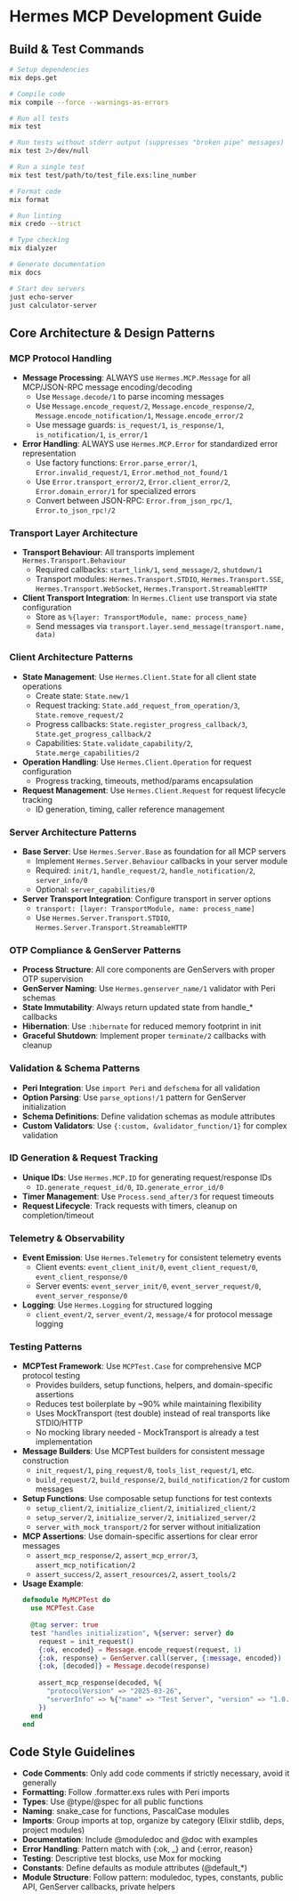 # Hermes MCP Development Guide

## Build & Test Commands
```bash
# Setup dependencies
mix deps.get

# Compile code 
mix compile --force --warnings-as-errors

# Run all tests
mix test

# Run tests without stderr output (suppresses "broken pipe" messages)
mix test 2>/dev/null

# Run a single test
mix test test/path/to/test_file.exs:line_number

# Format code
mix format

# Run linting
mix credo --strict

# Type checking
mix dialyzer

# Generate documentation
mix docs

# Start dev servers
just echo-server
just calculator-server
```

## Core Architecture & Design Patterns

### MCP Protocol Handling
- **Message Processing**: ALWAYS use `Hermes.MCP.Message` for all MCP/JSON-RPC message encoding/decoding
  - Use `Message.decode/1` to parse incoming messages
  - Use `Message.encode_request/2`, `Message.encode_response/2`, `Message.encode_notification/1`, `Message.encode_error/2`
  - Use message guards: `is_request/1`, `is_response/1`, `is_notification/1`, `is_error/1`
- **Error Handling**: ALWAYS use `Hermes.MCP.Error` for standardized error representation
  - Use factory functions: `Error.parse_error/1`, `Error.invalid_request/1`, `Error.method_not_found/1`
  - Use `Error.transport_error/2`, `Error.client_error/2`, `Error.domain_error/1` for specialized errors
  - Convert between JSON-RPC: `Error.from_json_rpc/1`, `Error.to_json_rpc!/2`

### Transport Layer Architecture
- **Transport Behaviour**: All transports implement `Hermes.Transport.Behaviour`
  - Required callbacks: `start_link/1`, `send_message/2`, `shutdown/1`
  - Transport modules: `Hermes.Transport.STDIO`, `Hermes.Transport.SSE`, `Hermes.Transport.WebSocket`, `Hermes.Transport.StreamableHTTP`
- **Client Transport Integration**: In `Hermes.Client` use transport via state configuration
  - Store as `%{layer: TransportModule, name: process_name}`
  - Send messages via `transport.layer.send_message(transport.name, data)`

### Client Architecture Patterns
- **State Management**: Use `Hermes.Client.State` for all client state operations
  - Create state: `State.new/1`
  - Request tracking: `State.add_request_from_operation/3`, `State.remove_request/2`
  - Progress callbacks: `State.register_progress_callback/3`, `State.get_progress_callback/2`
  - Capabilities: `State.validate_capability/2`, `State.merge_capabilities/2`
- **Operation Handling**: Use `Hermes.Client.Operation` for request configuration
  - Progress tracking, timeouts, method/params encapsulation
- **Request Management**: Use `Hermes.Client.Request` for request lifecycle tracking
  - ID generation, timing, caller reference management

### Server Architecture Patterns
- **Base Server**: Use `Hermes.Server.Base` as foundation for all MCP servers
  - Implement `Hermes.Server.Behaviour` callbacks in your server module
  - Required: `init/1`, `handle_request/2`, `handle_notification/2`, `server_info/0`
  - Optional: `server_capabilities/0`
- **Server Transport Integration**: Configure transport in server options
  - `transport: [layer: TransportModule, name: process_name]`
  - Use `Hermes.Server.Transport.STDIO`, `Hermes.Server.Transport.StreamableHTTP`

### OTP Compliance & GenServer Patterns
- **Process Structure**: All core components are GenServers with proper OTP supervision
- **GenServer Naming**: Use `Hermes.genserver_name/1` validator with Peri schemas
- **State Immutability**: Always return updated state from handle_* callbacks
- **Hibernation**: Use `:hibernate` for reduced memory footprint in init
- **Graceful Shutdown**: Implement proper `terminate/2` callbacks with cleanup

### Validation & Schema Patterns
- **Peri Integration**: Use `import Peri` and `defschema` for all validation
- **Option Parsing**: Use `parse_options!/1` pattern for GenServer initialization
- **Schema Definitions**: Define validation schemas as module attributes
- **Custom Validators**: Use `{:custom, &validator_function/1}` for complex validation

### ID Generation & Request Tracking
- **Unique IDs**: Use `Hermes.MCP.ID` for generating request/response IDs
  - `ID.generate_request_id/0`, `ID.generate_error_id/0`
- **Timer Management**: Use `Process.send_after/3` for request timeouts
- **Request Lifecycle**: Track requests with timers, cleanup on completion/timeout

### Telemetry & Observability
- **Event Emission**: Use `Hermes.Telemetry` for consistent telemetry events
  - Client events: `event_client_init/0`, `event_client_request/0`, `event_client_response/0`
  - Server events: `event_server_init/0`, `event_server_request/0`, `event_server_response/0`
- **Logging**: Use `Hermes.Logging` for structured logging
  - `client_event/2`, `server_event/2`, `message/4` for protocol message logging

### Testing Patterns
- **MCPTest Framework**: Use `MCPTest.Case` for comprehensive MCP protocol testing
  - Provides builders, setup functions, helpers, and domain-specific assertions
  - Reduces test boilerplate by ~90% while maintaining flexibility
  - Uses MockTransport (test double) instead of real transports like STDIO/HTTP
  - No mocking library needed - MockTransport is already a test implementation
- **Message Builders**: Use MCPTest builders for consistent message construction
  - `init_request/1`, `ping_request/0`, `tools_list_request/1`, etc.
  - `build_request/2`, `build_response/2`, `build_notification/2` for custom messages
- **Setup Functions**: Use composable setup functions for test contexts
  - `setup_client/2`, `initialize_client/2`, `initialized_client/2`
  - `setup_server/2`, `initialize_server/2`, `initialized_server/2`
  - `server_with_mock_transport/2` for server without initialization
- **MCP Assertions**: Use domain-specific assertions for clear error messages
  - `assert_mcp_response/2`, `assert_mcp_error/3`, `assert_mcp_notification/2`
  - `assert_success/2`, `assert_resources/2`, `assert_tools/2`
- **Usage Example**:
  ```elixir
  defmodule MyMCPTest do
    use MCPTest.Case
    
    @tag server: true
    test "handles initialization", %{server: server} do
      request = init_request()
      {:ok, encoded} = Message.encode_request(request, 1)
      {:ok, response} = GenServer.call(server, {:message, encoded})
      {:ok, [decoded]} = Message.decode(response)
      
      assert_mcp_response(decoded, %{
        "protocolVersion" => "2025-03-26",
        "serverInfo" => %{"name" => "Test Server", "version" => "1.0.0"}
      })
    end
  end
  ```

## Code Style Guidelines
- **Code Comments**: Only add code comments if strictly necessary, avoid it generally
- **Formatting**: Follow .formatter.exs rules with Peri imports
- **Types**: Use @type/@spec for all public functions
- **Naming**: snake_case for functions, PascalCase modules
- **Imports**: Group imports at top, organize by category (Elixir stdlib, deps, project modules)
- **Documentation**: Include @moduledoc and @doc with examples
- **Error Handling**: Pattern match with {:ok, _} and {:error, reason}
- **Testing**: Descriptive test blocks, use Mox for mocking
- **Constants**: Define defaults as module attributes (@default_*)
- **Module Structure**: Follow pattern: moduledoc, types, constants, public API, GenServer callbacks, private helpers
